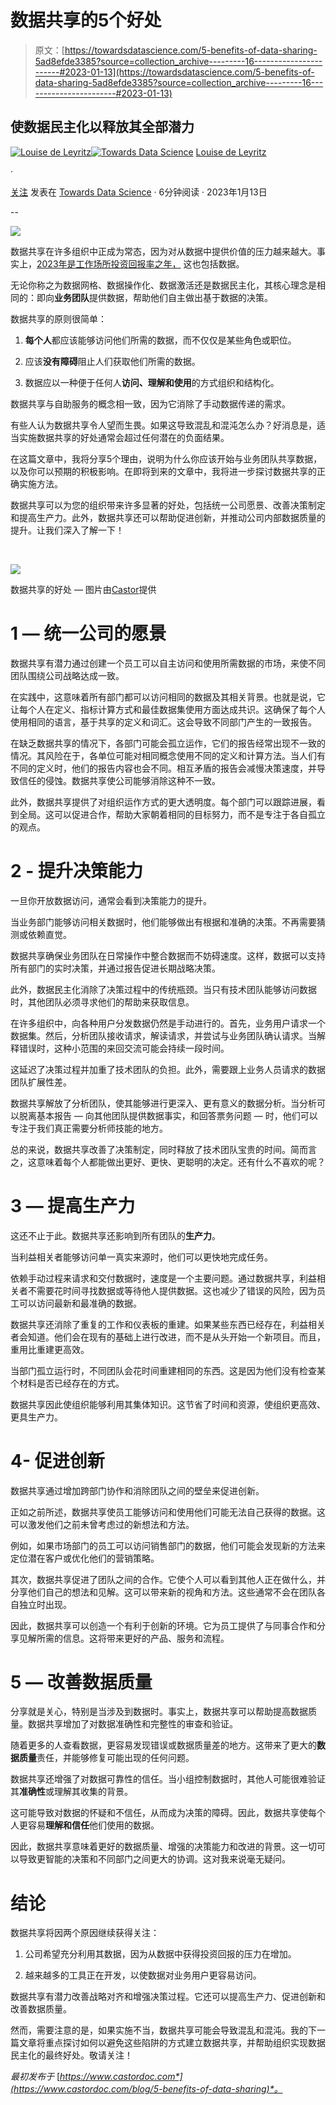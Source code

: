 # 数据共享的5个好处

> 原文：[https://towardsdatascience.com/5-benefits-of-data-sharing-5ad8efde3385?source=collection_archive---------16-----------------------#2023-01-13](https://towardsdatascience.com/5-benefits-of-data-sharing-5ad8efde3385?source=collection_archive---------16-----------------------#2023-01-13)

## 使数据民主化以释放其全部潜力

[](https://medium.com/@louise.de.leyritz?source=post_page-----5ad8efde3385--------------------------------)[![Louise de Leyritz](../Images/7223761fa288aa730d1bb5751f29e8ce.png)](https://medium.com/@louise.de.leyritz?source=post_page-----5ad8efde3385--------------------------------)[](https://towardsdatascience.com/?source=post_page-----5ad8efde3385--------------------------------)[![Towards Data Science](../Images/a6ff2676ffcc0c7aad8aaf1d79379785.png)](https://towardsdatascience.com/?source=post_page-----5ad8efde3385--------------------------------) [Louise de Leyritz](https://medium.com/@louise.de.leyritz?source=post_page-----5ad8efde3385--------------------------------)

·

[关注](https://medium.com/m/signin?actionUrl=https%3A%2F%2Fmedium.com%2F_%2Fsubscribe%2Fuser%2Fa926de8a6b3f&operation=register&redirect=https%3A%2F%2Ftowardsdatascience.com%2F5-benefits-of-data-sharing-5ad8efde3385&user=Louise+de+Leyritz&userId=a926de8a6b3f&source=post_page-a926de8a6b3f----5ad8efde3385---------------------post_header-----------) 发表在 [Towards Data Science](https://towardsdatascience.com/?source=post_page-----5ad8efde3385--------------------------------) · 6分钟阅读 · 2023年1月13日 [](https://medium.com/m/signin?actionUrl=https%3A%2F%2Fmedium.com%2F_%2Fvote%2Ftowards-data-science%2F5ad8efde3385&operation=register&redirect=https%3A%2F%2Ftowardsdatascience.com%2F5-benefits-of-data-sharing-5ad8efde3385&user=Louise+de+Leyritz&userId=a926de8a6b3f&source=-----5ad8efde3385---------------------clap_footer-----------)

--

[](https://medium.com/m/signin?actionUrl=https%3A%2F%2Fmedium.com%2F_%2Fbookmark%2Fp%2F5ad8efde3385&operation=register&redirect=https%3A%2F%2Ftowardsdatascience.com%2F5-benefits-of-data-sharing-5ad8efde3385&source=-----5ad8efde3385---------------------bookmark_footer-----------)![](../Images/683392fb769dacc13a28c6457f0a3386.png)

数据共享在许多组织中正成为常态，因为对从数据中提供价值的压力越来越大。事实上，[2023年是工作场所投资回报率之年，](https://www.forbes.com/sites/ericmosley/2023/01/04/2023-is-the-year-of-roi-in-the-workplace/?sh=5b13d3bb6c98) 这也包括数据。

无论你称之为数据网格、数据操作化、数据激活还是数据民主化，其核心理念是相同的：即向**业务团队**提供数据，帮助他们自主做出基于数据的决策。

数据共享的原则很简单：

1.  **每个人**都应该能够访问他们所需的数据，而不仅仅是某些角色或职位。

1.  应该**没有障碍**阻止人们获取他们所需的数据。

1.  数据应以一种便于任何人**访问、理解和使用**的方式组织和结构化。

数据共享与自助服务的概念相一致，因为它消除了手动数据传递的需求。

有些人认为数据共享令人望而生畏。如果这导致混乱和混沌怎么办？好消息是，适当实施数据共享的好处通常会超过任何潜在的负面结果。

在这篇文章中，我将分享5个理由，说明为什么你应该开始与业务团队共享数据，以及你可以预期的积极影响。在即将到来的文章中，我将进一步探讨数据共享的正确实施方法。

数据共享可以为您的组织带来许多显著的好处，包括统一公司愿景、改善决策制定和提高生产力。此外，数据共享还可以帮助促进创新，并推动公司内部数据质量的提升。让我们深入了解一下！

‍

![](../Images/36e396483f1d9198c6233ae9eefcc3ec.png)

数据共享的好处 — 图片由[Castor](https://www.castordoc.com/)提供

# 1 — 统一公司的愿景

数据共享有潜力通过创建一个员工可以自主访问和使用所需数据的市场，来使不同团队围绕公司战略达成一致。

在实践中，这意味着所有部门都可以访问相同的数据及其相关背景。也就是说，它让每个人在定义、指标计算方式和最佳数据集使用方面达成共识。这确保了每个人使用相同的语言，基于共享的定义和词汇。这会导致不同部门产生的一致报告。

在缺乏数据共享的情况下，各部门可能会孤立运作，它们的报告经常出现不一致的情况。其风险在于，各单位可能对相同概念使用不同的定义和计算方法。当人们有不同的定义时，他们的报告内容也会不同。相互矛盾的报告会减慢决策速度，并导致信任的侵蚀。数据共享使公司能够消除这种不一致。

此外，数据共享提供了对组织运作方式的更大透明度。每个部门可以跟踪进展，看到全局。这可以促进合作，帮助大家朝着相同的目标努力，而不是专注于各自孤立的观点。

# 2 - 提升决策能力

一旦你开放数据访问，通常会看到决策能力的提升。

当业务部门能够访问相关数据时，他们能够做出有根据和准确的决策。不再需要猜测或依赖直觉。

数据共享确保业务团队在日常操作中整合数据而不妨碍速度。这样，数据可以支持所有部门的实时决策，并通过报告促进长期战略决策。

此外，数据民主化消除了决策过程中的传统瓶颈。当只有技术团队能够访问数据时，其他团队必须寻求他们的帮助来获取信息。

在许多组织中，向各种用户分发数据仍然是手动进行的。首先，业务用户请求一个数据集。然后，分析团队接收请求，解读请求，并尝试与业务团队确认请求。当解释错误时，这种小范围的来回交流可能会持续一段时间。

这延迟了决策过程并加重了技术团队的负担。此外，需要跟上业务人员请求的数据团队扩展性差。

数据共享解放了分析团队，使其能够进行更深入、更有意义的数据分析。当分析可以脱离基本报告 — 向其他团队提供数据事实，和回答票务问题 — 时，他们可以专注于我们真正需要分析师技能的地方。

总的来说，数据共享改善了决策制定，同时释放了技术团队宝贵的时间。简而言之，这意味着每个人都能做出更好、更快、更聪明的决定。还有什么不喜欢的呢？

# 3 — 提高生产力

这还不止于此。数据共享还影响到所有团队的**生产力**。

当利益相关者能够访问单一真实来源时，他们可以更快地完成任务。

依赖手动过程来请求和交付数据时，速度是一个主要问题。通过数据共享，利益相关者不需要花时间寻找数据或等待他人提供数据。这也减少了错误的风险，因为员工可以访问最新和最准确的数据。

数据共享还消除了重复的工作和仪表板的重建。如果某些东西已经存在，利益相关者会知道。他们会在现有的基础上进行改进，而不是从头开始一个新项目。而且，重用比重建更高效。

当部门孤立运行时，不同团队会花时间重建相同的东西。这是因为他们没有检查某个材料是否已经存在的方式。

数据共享因此使组织能够利用其集体知识。这节省了时间和资源，使组织更高效、更具生产力。

# 4- 促进创新

数据共享通过增加跨部门协作和消除团队之间的壁垒来促进创新。

正如之前所述，数据共享使员工能够访问和使用他们可能无法自己获得的数据。这可以激发他们之前未曾考虑过的新想法和方法。

例如，如果市场部门的员工可以访问销售部门的数据，他们可能会发现新的方法来定位潜在客户或优化他们的营销策略。

其次，数据共享促进了团队之间的合作。它使个人可以看到其他人正在做什么，并分享他们自己的想法和见解。这可以带来新的视角和方法。这些通常不会在团队各自独立时出现。

因此，数据共享可以创造一个有利于创新的环境。它为员工提供了与同事合作和分享见解所需的信息。这将带来更好的产品、服务和流程。

# 5 — 改善数据质量

分享就是关心，特别是当涉及到数据时。事实上，数据共享可以帮助提高数据质量。数据共享增加了对数据准确性和完整性的审查和验证。

随着更多的人查看数据，更容易发现错误或数据质量差的地方。这带来了更大的**数据质量**责任，并能够修复可能出现的任何问题。

数据共享还增强了对数据可靠性的信任。当小组控制数据时，其他人可能很难验证其**准确性**或理解其收集的背景。

这可能导致对数据的怀疑和不信任，从而成为决策的障碍。因此，数据共享使每个人更容易**理解和信任**他们使用的数据。

因此，数据共享意味着更好的数据质量、增强的决策能力和改进的背景。这一切可以导致更智能的决策和不同部门之间更大的协调。这对我来说毫无疑问。

# 结论

数据共享将因两个原因继续获得关注：

1.  公司希望充分利用其数据，因为从数据中获得投资回报的压力在增加。

1.  越来越多的工具正在开发，以使数据对业务用户更容易访问。

数据共享有潜力改善战略对齐和增强决策过程。它还可以提高生产力、促进创新和改善数据质量。

然而，需要注意的是，如果实施不当，数据共享可能会导致混乱和混沌。我的下一篇文章将重点探讨如何以避免这些陷阱的方式建立数据共享，并帮助组织实现数据民主化的最终好处。敬请关注！

*最初发布于* [*https://www.castordoc.com*](https://www.castordoc.com/blog/5-benefits-of-data-sharing)*。*
